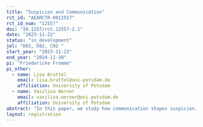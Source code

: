 ```yaml
---
title: "Suspicion and Communication"
rct_id: "AEARCTR-0012557"
rct_id_num: "12557"
doi: "10.1257/rct.12557-2.1"
date: "2023-11-22"
status: "in_development"
jel: "D83, D82, C92 "
start_year: "2023-11-23"
end_year: "2024-11-30"
pi: "Friedericke Fromme"
pi_other:
  - name: Lisa Bruttel
    email: lisa.bruttel@uni-potsdam.de
    affiliation: University of Potsdam
  - name: Vasilisa Werner
    email: vasilisa.werner@uni-potsdam.de
    affiliation: University of Potsdam
abstract: "In this paper, we study how communication shapes suspicion. The experiment uses a sender-receiver setup where the sender has a low probability of having misaligned incentives with their matched receiver. We focus on the impact of open communication on the receivers’ suspicion as measured by the size of the deviation from the senders’ recommendation before and after the communication. Based on previously preregistered treatments, communication significantly reduces suspicion. However, communication contents do not offer sufficiently nuanced insights on which aspects of communication tend to reduce or trigger suspicion. Hence, we add an additional treatment to address it. "
layout: registration
---
```


